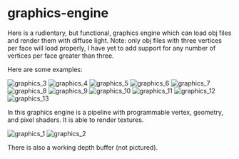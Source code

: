 # graphics-engine

Here is a rudientary, but functional, graphics engine which can load obj files and render them with diffuse light.
Note: only obj files with three vertices per face will load properly, I have yet to add support for any
number of vertices per face greater than three.

Here are some examples:

![graphics_3](https://user-images.githubusercontent.com/8971799/103629357-3313bc80-4f0e-11eb-8463-e389ef705539.JPG)
![graphics_4](https://user-images.githubusercontent.com/8971799/103629358-3313bc80-4f0e-11eb-8516-696dbfc8b6e3.JPG)
![graphics_5](https://user-images.githubusercontent.com/8971799/103629359-33ac5300-4f0e-11eb-8a73-8d3366091f27.JPG)
![graphics_6](https://user-images.githubusercontent.com/8971799/103629362-33ac5300-4f0e-11eb-9629-34b5d722e1ad.JPG)
![graphics_7](https://user-images.githubusercontent.com/8971799/103629363-33ac5300-4f0e-11eb-84a5-4b198ebb0411.JPG)
![graphics_8](https://user-images.githubusercontent.com/8971799/103629364-33ac5300-4f0e-11eb-9014-8c08fc054bd8.JPG)
![graphics_9](https://user-images.githubusercontent.com/8971799/103629366-33ac5300-4f0e-11eb-9c57-9c8e6202662b.JPG)
![graphics_10](https://user-images.githubusercontent.com/8971799/103629367-3444e980-4f0e-11eb-9cbe-4933cf1d0909.JPG)
![graphics_11](https://user-images.githubusercontent.com/8971799/103629368-3444e980-4f0e-11eb-8900-bfe78cf4015a.JPG)
![graphics_12](https://user-images.githubusercontent.com/8971799/103629369-3444e980-4f0e-11eb-9e21-2a5352293f6c.JPG)
![graphics_13](https://user-images.githubusercontent.com/8971799/103629354-327b2600-4f0e-11eb-99cc-97426078ae88.JPG)


In this graphics engine is a pipeline with programmable vertex, geometry, and pixel shaders.  It is able
to render textures.

![graphics_1](https://user-images.githubusercontent.com/8971799/103629299-255e3700-4f0e-11eb-9896-289ba0975342.JPG)
![graphics_2](https://user-images.githubusercontent.com/8971799/103629356-3313bc80-4f0e-11eb-87b3-53ad285b8978.JPG)

There is also a working depth buffer (not pictured).




